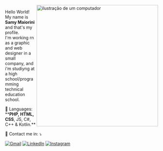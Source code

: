 <img src="https://raw.githubusercontent.com/MicaelliMedeiros/micaellimedeiros/master/image/computer-illustration.png" alt="ilustração de um computador" min-width="400px" max-width="400px" width="400px" align="right">

<p align="left"> 
  Hello World!<br> My name is <b>Samy Maiorini</b> and that's my profile.<br>
  I'm working rn as a graphic and web designer in a small company, and i'm studiyng at a high school/programming technical education school.
</p>

<p align="left">
  🦄 Languages: **<b>PHP, HTML, CSS</b>, JS, C#, C++ & Kotlin.**
</p>

<p align="left">
  💌 Contact me in: ⤵️
</p>

<p align="left">
  <a href="#" title="Gmail">
  <img src="https://img.shields.io/badge/-Gmail-FF0000?style=flat-square&labelColor=FF0000&logo=gmail&logoColor=white&link=samyfabricio25@gmail.com" alt="Gmail"/></a>
  <a href="#" title="LinkedIn">
  <img src="https://img.shields.io/badge/-Linkedin-0e76a8?style=flat-square&logo=Linkedin&logoColor=white&link=https://www.linkedin.com/in/samy-fabr%C3%ADcio-maiorini-pav%C3%A3o-654376307/" alt="LinkedIn"/></a>
  <a href="#" title="WhatsApp">
  <a href="#" title="Instagram">
  <img src="https://img.shields.io/badge/-Instagram-DF0174?style=flat-square&labelColor=DF0174&logo=instagram&logoColor=white&link=https://www.instagram.com/samy_maiorini/" alt="Instagram"/></a>
</p>








